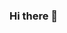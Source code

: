 ### Hi there 👋

<!--
**elementaryrock/elementaryrock** is a ✨ _special_ ✨ repository because its `README.md` (this file) appears on your GitHub profile.

Here are some ideas to get you started:

- 🔭 I’m currently learning ...
 <a href="#">
    <img src="https://raw.githubusercontent.com/MikeCodesDotNET/ColoredBadges/master/svg/dev/languages/html.svg" alt="html" style="vertical-align:top margin:6px 4px">
  </a>
  <a href="#">
    <img src="https://raw.githubusercontent.com/MikeCodesDotNET/ColoredBadges/master/svg/dev/languages/css3.svg" alt="css" style="vertical-align:top margin:6px 4px">
  </a> 
- 🌱 I’m currently learning ...

- 👯 I’m looking to collaborate on ...
- 🤔 I’m looking for help with ...
- 💬 Ask me about ...
- 📫 How to reach me: ...
- 😄 Pronouns: ...
- ⚡ Fun fact: ...
-->
